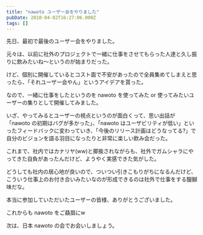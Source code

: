 ```yaml
---
title: "nawoto ユーザー会をやりました"
pubDate: 2010-04-02T16:27:06.000Z
tags: []
---
```


先日、最初で最後のユーザー会をやりました。

元々は、以前に社外のプロジェクトで一緒に仕事をさせてもらった人達と久し振りに飲みたいね〜というのが始まりだった。

けど、個別に開催しているとコスト面で不安があったので全員集めてしまえと思ったら、「それユーザー会やん」というアイデアを貰った。

なので、一緒に仕事をしたというのを nawoto を使ってみた or 使ってみたいユーザーの集りとして開催してみました。

いざ、やってみるとユーザーの視点というのが面白くって、思い出話が「nawoto の初期はバグが多かった」、「nawoto はユーザビリティが低い」といったフィードバックに変わっていき、「今後のリリース計画はどうなってる?」で自分のビジョンを語る羽目になったりと非常に楽しい飲み会だった。

これまで、社内ではカナリヤ(ww)と揶揄されながらも、社外でガムシャラにやってきた自負があったんだけど、ようやく実感できた気がした。

どうしても社内の居心地が良いので、ついつい引きこもりがちになるんだけど、こういう仕事上のお付き合いみたいなのが形成できるのは社外で仕事をする醍醐味だな。

本当に参加していただいたユーザーの皆様、ありがとうございました。

これからも nawoto をご贔屓にw

次は、日本 nawoto の会でお会いしましょう。